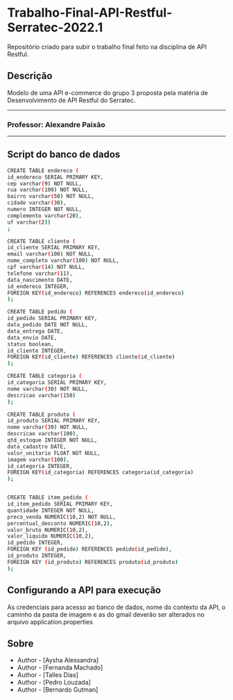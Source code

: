# Trabalho-Final-API-Restful-Serratec-2022.1
Repositório criado para subir o trabalho final feito na disciplina de API Restful.

## Descrição

Modelo de uma API e-commerce do grupo 3 proposta pela matéria de Desenvolvimento de API Restful do Serratec.

<hr>

### Professor: Alexandre Paixão

<hr>

## Script do banco de dados

```bash
CREATE TABLE endereco (
id_endereco SERIAL PRIMARY KEY, 
cep varchar(9) NOT NULL, 
rua varchar(100) NOT NULL,
bairro varchar(50) NOT NULL,
cidade varchar(30),
numero INTEGER NOT NULL,
complemento varchar(20),
uf varchar(2))
;

CREATE TABLE cliente (
id_cliente SERIAL PRIMARY KEY,
email varchar(100) NOT NULL,
nome_completo varchar(100) NOT NULL,
cpf varchar(14) NOT NULL,
telefone varchar(11),
data_nascimento DATE, 
id_endereco INTEGER, 
FOREIGN KEY(id_endereco) REFERENCES endereco(id_endereco)
);

CREATE TABLE pedido (
id_pedido SERIAL PRIMARY KEY,
data_pedido DATE NOT NULL,
data_entrega DATE, 
data_envio DATE,
status boolean,
id_cliente INTEGER, 
FOREIGN KEY(id_cliente) REFERENCES cliente(id_cliente)
);

CREATE TABLE categoria (
id_categoria SERIAL PRIMARY KEY, 
nome varchar(30) NOT NULL, 
descricao varchar(150)
);

CREATE TABLE produto (
id_produto SERIAL PRIMARY KEY,
nome varchar(30) NOT NULL,
descricao varchar(100),
qtd_estoque INTEGER NOT NULL,
data_cadastro DATE,
valor_unitario FLOAT NOT NULL, 
imagem varchar(100),
id_categoria INTEGER, 
FOREIGN KEY(id_categoria) REFERENCES categoria(id_categoria)
);


CREATE TABLE item_pedido (
id_item_pedido SERIAL PRIMARY KEY,
quantidade INTEGER NOT NULL,
preco_venda NUMERIC(10,2) NOT NULL,
percentual_desconto NUMERIC(10,2),
valor_bruto NUMERIC(10,2),
valor_liquido NUMERIC(10,2),
id_pedido INTEGER, 
FOREIGN KEY (id_pedido) REFERENCES pedido(id_pedido),
id_produto INTEGER,  
FOREIGN KEY (id_produto) REFERENCES produto(id_produto)
);
```
## Configurando a API para execução

As credenciais para acesso ao banco de dados, nome do contexto da API, o caminho da pasta de imagem e as do gmail deverão ser alterados no arquivo application.properties

## Sobre

- Author - [Aysha Alessandra]
- Author - [Fernanda Machado]
- Author - [Talles Dias]
- Author - [Pedro Louzada]
- Author - [Bernardo Gutman]

